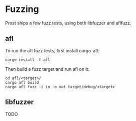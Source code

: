 # Fuzzing

Prost ships a few fuzz tests, using both libfuzzer and aflfuzz.


## afl

To run the afl fuzz tests, first install cargo-afl:

    cargo install -f afl

Then build a fuzz target and run afl on it:

    cd afl/<target>/
    cargo afl build
    cargo afl fuzz -i in -o out target/debug/<target>


## libfuzzer

TODO
